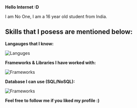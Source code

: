 **Hello Internet :D**

I am No One, I am a 16 year old student from India.

Skills that I posess are mentioned below:
-----
**Langauges that I know:**

![Languges](https://skillicons.dev/icons?i=java,python,javascript,typescript,html,css,cpp,dart&theme=light)

**Frameworks & Libraries I have worked with:**

![Frameworks](https://skillicons.dev/icons?i=nodejs,tensorflow,discord,electron,express,flutter,materialui,nextjs,nuxtjs,vue,react,styledcomponents,sequelize,flutter,tensorflow&theme=light&perline=5)

**Database I can use (SQL/NoSQL):**

![Frameworks](https://skillicons.dev/icons?i=firebase,mongodb,mysql,postgres,sqlite,&theme=light&perline=5)


**Feel free to follow me if you liked my profile :)**
